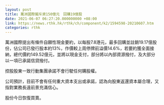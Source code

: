 ```yaml
---
layout: post
title: 萬洲國際擬斥資150億元　回購19億股
date: 2021-06-07 06:27:20.000000000 +08:00
link: https://news.rthk.hk/rthk/ch/component/k2/1594598-20210607.htm
categories: rthk
---
```


萬洲國際提出有條件自願性現金要約，以每股7.8港元，最多回購並註銷19.17億股份，佔公司已發行股本約13%，作價較上周停牌前溢價14.6%，若要約獲全面接納，總代價約149.52億元，並將以現金支付，部分將以內部資源撥付，及大部分以一項已承諾信貸撥付。

控股股東一致行動集團承諾不會行駛任何購股權。

公司預計，目前不會有任何重大資本支出或承諾，認為向股東返還資本屬合理，又指對業務長遠前景充滿信心。

股份今日恢復買賣。
